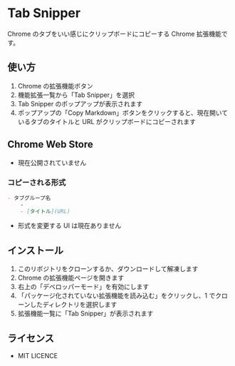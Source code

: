 # Tab Snipper

Chrome のタブをいい感じにクリップボードにコピーする Chrome 拡張機能です。

## 使い方

1. Chrome の拡張機能ボタン
2. 機能拡張一覧から「Tab Snipper」を選択
3. Tab Snipper のポップアップが表示されます
4. ポップアップの「Copy Markdown」ボタンをクリックすると、現在開いているタブのタイトルと URL がクリップボードにコピーされます

## Chrome Web Store

- 現在公開されていません

### コピーされる形式

```markdown
- タブグループ名
	-
	- [タイトル](URL)
```

- 形式を変更する UI は現在ありません

## インストール

1. このリポジトリをクローンするか、ダウンロードして解凍します
2. Chrome の拡張機能ページを開きます
3. 右上の「デベロッパーモード」を有効にします
4. 「パッケージ化されていない拡張機能を読み込む」をクリックし、1 でクローンしたディレクトリを選択します
5. 拡張機能一覧に「Tab Snipper」が表示されます

## ライセンス

- MIT LICENCE
